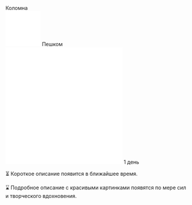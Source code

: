 <link rel="stylesheet" href="../assets-custom/css/style-markdown.css">
<div class="cover-container" style="background-image: url('kolomna-river.jpg'); background-position-y: 15%;">
	<div class="cover-text">
		<div class="cover-title">
            Коломна
        </div>
		<div class="cover-description">
			<div>
                <img class="cover-icon" src="../assets-custom/icon-footsteps.png" loading="lazy" alt="" />
                <span>Пешком</span>
            </div>
            <div>
                <img class="cover-icon" loading="lazy" src="../assets-custom/icon-time.png" alt=""  />
                <span>1 день</span>
            </div>
		</div>
	</div>
</div>

<div id="map"></div>

⏳ Короткое описание появится в ближайшее время.

⌛ Подробное описание с красивыми картинками появятся по мере сил и творческого вдохновения.



<link href="https://api.mapbox.com/mapbox-gl-js/v3.10.0/mapbox-gl.css" rel="stylesheet">
<script src="https://api.mapbox.com/mapbox-gl-js/v3.10.0/mapbox-gl.js"></script>
<script src="https://cdn.jsdelivr.net/npm/js-yaml@4.1.0/dist/js-yaml.min.js"></script>
<script src="../assets-custom/js/cozy-journey.js"></script>
<script>
	architectMap({tracks: [
        {path: 'kolomna-hike.gpx'}
    ], points: 'points.yaml'});
</script>